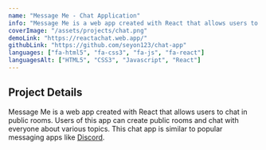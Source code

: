 ```yaml
---
name: "Message Me - Chat Application"
info: "Message Me is a web app created with React that allows users to chat in public rooms. Users of this app can create public rooms and chat with everyone about various topics. This chat app is similar to popular messaging apps like Discord."
coverImage: "/assets/projects/chat.png"
demoLink: "https://reactachat.web.app/"
githubLink: "https://github.com/seyon123/chat-app"
languages: ["fa-html5", "fa-css3", "fa-js", "fa-react"]
languagesAlt: ["HTML5", "CSS3", "Javascript", "React"]
---
```


## Project Details

Message Me is a web app created with React that allows users to chat in public rooms. Users of this app can create public rooms and chat with everyone about various topics. This chat app is similar to popular messaging apps like [Discord](https://discord.com/).
